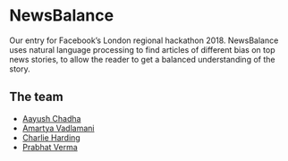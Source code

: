 # NewsBalance

Our entry for Facebook’s London regional hackathon 2018. NewsBalance uses natural language processing to find articles of different bias on top news stories, to allow the reader to get a balanced understanding of the story.

## The team

- [Aayush Chadha](https://www.linkedin.com/in/aayush-c-970566107/)
- [Amartya Vadlamani](https://www.linkedin.com/in/avadlamani/)
- [Charlie Harding](https://www.linkedin.com/in/charlie-harding/)
- [Prabhat Verma](https://www.linkedin.com/in/prabhat-verma/)